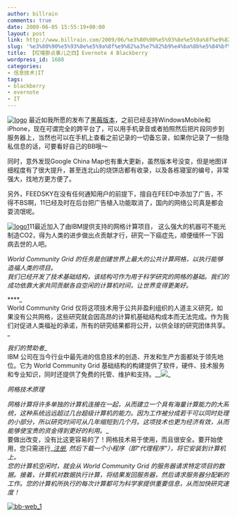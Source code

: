 ```yaml
---
author: billrain
comments: true
date: 2009-06-05 15:55:19+00:00
layout: post
link: http://www.billrain.com/2009/06/%e3%80%90%e5%93%8e%e5%9a%8f%e9%82%a3%e7%82%b9%e4%ba%8b%e5%84%bf%e4%b9%8b%e5%9b%9b%e3%80%91evernote-4-blackberry/
slug: '%e3%80%90%e5%93%8e%e5%9a%8f%e9%82%a3%e7%82%b9%e4%ba%8b%e5%84%bf%e4%b9%8b%e5%9b%9b%e3%80%91evernote-4-blackberry'
title: 【哎嚏那点事儿之四】Evernote 4 Blackberry
wordpress_id: 1688
categories:
- 信息技术|IT
tags:
- blackberry
- evernote
- IT
---
```


[![logo](http://www.billrain.com/wp-content/uploads/2009/06/logo.gif)](http://www.evernote.com/) 最近如我所愿的发布了[黑莓版本](http://www.evernote.com/about/download/blackberry/)，之前已经支持WindowsMobile和iPhone，现在可谓完全的跨平台了，可以用手机录音或者拍照然后把片段同步到服务器上，当然也可以在手机上查看之前记录的一切备忘录，如果你记录了一些隐私信息的话，可要看好自己的BB哦～

 

同时，意外发现Google China Map也有重大更新，虽然版本号没变，但是地图详细程度有了很大提升，甚至连北山的烧饼店都有收录，以及各栋寝室的编号，非常强大，找地方更方便了。

 

另外，FEEDSKY在没有任何通知用户的前提下，擅自在FEED中添加了广告，不得不BS啊，11已经及时在后台把广告植入功能取消了，国内的网络公司真是都会耍流氓呢。

 

[![logo1](http://www.billrain.com/wp-content/uploads/2009/06/logo1.gif)](http://www.worldcommunitygrid.org/)11最近加入了由IBM提供支持的网格计算项目， 这么强大的机器可不能光制造CO2，得为人类的进步做出点贡献才行，研究一下癌症先，顺便缅怀一下因病去世的人吧。

 

 

_World Community Grid 的任务是创建世界上最大的公共计算网格，以执行能够造福人类的项目。        
我们已经开发了技术基础结构，该结构可作为用于科学研究的网格的基础。我们的成功依靠大家共同贡献各自空闲的计算机时间，让世界变得更美好。_

 

****_       
World Community Grid 仅将这项技术用于公共非盈利组织的人道主义研究，如果没有公共网格，这些研究就会因高昂的计算机基础结构成本而无法完成。作为我们对促进人类福祉的承诺，所有的研究结果都将公开，以供全球的研究团体共享。_

 

_我们的赞助者__        
IBM 公司在当今行业中最先进的信息技术的创造、开发和生产方面都处于领先地位。它为 World Community Grid 基础结构的构建提供了软件，硬件、技术服务和专业知识，同时还提供了免费的托管、维护和支持。__![](http://www.worldcommunitygrid.org/images/spacer.gif)_

 

_网格技术原理_

 

_网格计算将许多单独的计算机连接在一起，从而建立一个具有海量计算能力的大系统，这种系统远远超过几台超级计算机的能力。因为工作被分成若干可以同时处理的小部分，所以研究时间可从几年缩短到几个月。这项技术也更为经济有效，从而能够使宝贵的资金得到更好的利用。__        
要做出改变，没有比这更容易的了！网格技术易于使用，而且很安全。要开始使用，您只需进行_[_注册_](http://www.worldcommunitygrid.org/reg/viewRegister.do)_, 然后下载一个小程序（即“代理程序”），将它安装到计算机上。        
您的计算机空闲时，就会从 World Community Grid 的服务器请求特定项目的数据。接着，计算机对数据执行计算，将结果发回服务器，然后请求服务器分配新的工作。您的计算机所执行的每次计算都可为科学家提供重要信息，从而加快研究速度！_

 

 

[![bb-web_1](http://www.billrain.com/wp-content/uploads/2009/06/bbweb-1-thumb.png)](http://www.billrain.com/wp-content/uploads/2009/06/bbweb-1.png)
